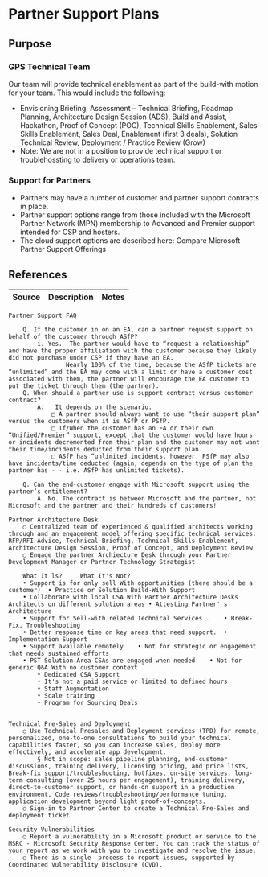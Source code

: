 # Partner Support Plans

## Purpose

### GPS Technical Team
Our team will provide technical enablement as part of the build-with motion for your team. This would include the following: 
- Envisioning Briefing, Assessment – Technical Briefing, Roadmap Planning, Architecture Design Session (ADS), Build and Assist, Hackathon, Proof of Concept (POC), Technical Skills Enablement, Sales Skills Enablement, Sales Deal, Enablement (first 3 deals), Solution Technical Review, Deployment / Practice Review (Grow)
- Note: We are not in a position to provide technical support or troublehossting to delivery or operations team.

### Support for Partners
- Partners may have a number of customer and partner support contracts in place.
- Partner support options range from those included with the Microsoft Partner Network (MPN) membership to Advanced and Premier support intended for CSP and hosters.
- The cloud support options are described here: Compare Microsoft Partner Support Offerings

## References


Source | Description | Notes
:----- | :-----  | :-----



		
		
	
	Partner Support FAQ
	
		Q. If the customer in on an EA, can a partner request support on behalf of the customer through ASfP? 
			i. Yes.  The partner would have to “request a relationship” and have the proper affiliation with the customer because they likely did not purchase under CSP if they have an EA.   
					Nearly 100% of the time, because the ASfP tickets are “unlimited” and the EA may come with a limit or have a customer cost associated with them, the partner will encourage the EA customer to put the ticket through them (the partner).  
		Q. When should a partner use is support contract versus customer contract? 
			A:   It depends on the scenario. 
				□ A partner should always want to use “their support plan” versus the customers when it is ASfP or PSfP. 
				□ If/When the customer has an EA or their own “Unified/Premier” support, except that the customer would have hours or incidents decremented from their plan and the customer may not want their time/incidents deducted from their support plan.  
				□ ASfP has “unlimited incidents, however, PSfP may also have incidents/time deducted (again, depends on the type of plan the partner has - - i.e. ASfP has unlimited tickets). 
		 
		Q. Can the end-customer engage with Microsoft support using the partner’s entitlement? 
			A. No. The contract is between Microsoft and the partner, not Microsoft and the partner and their hundreds of customers!   
	
	Partner Architecture Desk
		○ Centralized team of experienced & qualified architects working through and an engagement model offering specific technical services: RFP/RFI Advice, Technical Briefing, Technical Skills Enablement, Architecture Design Session, Proof of Concept, and Deployment Review​
		○ Engage the partner Archiecture Desk through your Partner Development Manager or Partner Technology Strategist
	
		What It ls? 	What It's Not? 
		• Support is for only sell With opportunities (there should be a customer) 	• Practice or Solution Build-With Support 
		• Collaborate with local CSA With Partner Architecture Desks Architects on different solution areas	• Attesting Partner' s Architecture 
		• Support for Sell-with related Technical Services . 	• Break-Fix, Troubleshooting 
		• Better response time on key areas that need support. 	• Implementation Support 
		• Support available remotely 	• Not for strategic or engagement that needs sustained efforts 
		• PST Solution Area CSAs are engaged when needed 	• Not for generic Q&A With no customer context 
			• Dedicated CSA Support 
			• It's not a paid service or limited to defined hours 
			• Staff Augmentation 
			• Scale training 
			• Program for Sourcing Deals 
	
	
	Technical Pre-Sales and Deployment
		○ Use Technical Presales and Deployment services (TPD) for remote, personalized, one-to-one consultations to build your technical capabilities faster, so you can increase sales, deploy more effectively, and accelerate app development.
			§ Not in scope: sales pipeline planning, end-customer discussions, training delivery, licensing pricing, and price lists, Break-fix support/troubleshooting, hotfixes, on-site services, long-term consulting (over 25 hours per engagement), training delivery, direct-to-customer support, or hands-on support in a production environment, Code reviews/troubleshooting/performance tuning, application development beyond light proof-of-concepts.
		○ Sign-in to Partner Center to create a Technical Pre-Sales and deployment ticket
	
	Security Vulnerabilities
		○ Report a vulnerability in a Microsoft product or service to the MSRC - Microsoft Security Response Center. You can track the status of your report as we work with you to investigate and resolve the issue.
		○ There is a single  process to report issues, supported by Coordinated Vulnerability Disclosure (CVD).

